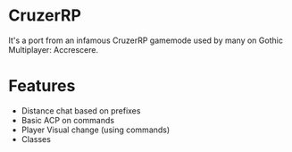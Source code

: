 # CruzerRP
It's a port from an infamous CruzerRP gamemode used by many on Gothic Multiplayer: Accrescere.

# Features
- Distance chat based on prefixes
- Basic ACP on commands
- Player Visual change (using commands)
- Classes